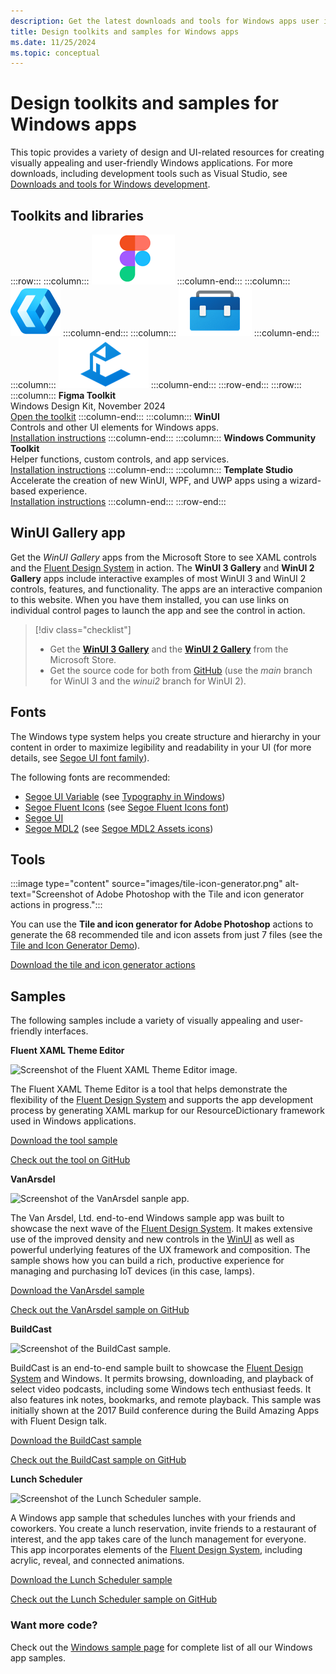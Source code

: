 ```yaml
---
description: Get the latest downloads and tools for Windows apps user interface layout and control designs.
title: Design toolkits and samples for Windows apps
ms.date: 11/25/2024
ms.topic: conceptual
---
```


# Design toolkits and samples for Windows apps

This topic provides a variety of design and UI-related resources for creating visually appealing and user-friendly Windows applications. For more downloads, including development tools such as Visual Studio, see [Downloads and tools for Windows development](https://developer.microsoft.com/windows/downloads).

## Toolkits and libraries

:::row:::
    :::column:::
        ![Figma Toolkit icon](images/figma.png)
    :::column-end:::
    :::column:::
        ![WinUI icon](../../images/logo-winui-height-80.png)
    :::column-end:::
    :::column:::
        ![Windows community thumbnail](images/windows-community-toolkit-height-80.png)
    :::column-end:::
    :::column:::
        ![Template Studio thumbnail](images/template-studio-height-80.png)
    :::column-end:::
:::row-end:::
:::row:::
    :::column:::
        **Figma Toolkit**<br/>
        Windows Design Kit, November 2024<br/>
        [Open the toolkit](https://aka.ms/WinUI/3.0-figma-toolkit)
    :::column-end:::
    :::column:::
        **WinUI**<br/>
        Controls and other UI elements for Windows apps.<br/>
        [Installation instructions](/uwp/toolkits/winui/getting-started)
    :::column-end:::
    :::column:::
        **Windows Community Toolkit**<br/>
        Helper functions, custom controls, and app services.<br/>
        [Installation instructions](/windows/uwpcommunitytoolkit/getting-started)
    :::column-end:::
    :::column:::
        **Template Studio**<br/>
        Accelerate the creation of new WinUI, WPF, and UWP apps using a wizard-based experience.<br/>
        [Installation instructions](https://github.com/microsoft/TemplateStudio#template-studio)
    :::column-end:::
:::row-end:::

## WinUI Gallery app

Get the *WinUI Gallery* apps from the Microsoft Store to see XAML controls and the [Fluent Design System](https://developer.microsoft.com/fluentui#/) in action. The **WinUI 3 Gallery** and **WinUI 2 Gallery** apps include interactive examples of most WinUI 3 and WinUI 2 controls, features, and functionality. The apps are an interactive companion to this website. When you have them installed, you can use links on individual control pages to launch the app and see the control in action.

> [!div class="checklist"]
>
> - Get the [**WinUI 3 Gallery**](https://www.microsoft.com/store/productId/9P3JFPWWDZRC) and the [**WinUI 2 Gallery**](https://www.microsoft.com/store/productId/9MSVH128X2ZT) from the Microsoft Store.
> - Get the source code for both from [GitHub](https://github.com/Microsoft/WinUI-Gallery) (use the *main* branch for WinUI 3 and the *winui2* branch for WinUI 2).

## Fonts

The Windows type system helps you create structure and hierarchy in your content in order to maximize legibility and readability in your UI (for more details, see [Segoe UI font family](/typography/font-list/segoe-ui)).

The following fonts are recommended:

- [Segoe UI Variable](https://aka.ms/SegoeUIVariable) (see [Typography in Windows](../signature-experiences/typography.md))
- [Segoe Fluent Icons](https://aka.ms/SegoeFluentIcons) (see [Segoe Fluent Icons font](../style/segoe-fluent-icons-font.md))
- [Segoe UI](https://aka.ms/segoeuifont)
- [Segoe MDL2](https://aka.ms/segoemdl2) (see [Segoe MDL2 Assets icons](../style/segoe-ui-symbol-font.md))

## Tools

:::image type="content" source="images/tile-icon-generator.png" alt-text="Screenshot of Adobe Photoshop with the Tile and icon generator actions in progress.":::

You can use the **Tile and icon generator for Adobe Photoshop** actions to generate the 68 recommended tile and icon assets from just 7 files (see the [Tile and Icon Generator Demo](/shows/build-2016/t632)).

<a href="https://download.microsoft.com/download/B/5/F/B5F22952-44DF-46EC-820B-11951AE01AEC/UWP tile and icon asset generator.zip">Download the tile and icon generator actions</a>

## Samples

The following samples include a variety of visually appealing and user-friendly interfaces.

**Fluent XAML Theme Editor**

![Screenshot of the Fluent XAML Theme Editor image.](images/xaml-theme-editor-screenshot.png)

The Fluent XAML Theme Editor is a tool that helps demonstrate the flexibility of the [Fluent Design System](https://developer.microsoft.com/fluentui#/) and supports the app development process by generating XAML markup for our ResourceDictionary framework used in Windows applications.

<a href="https://github.com/Microsoft/fluent-xaml-theme-editor/archive/master.zip">Download the tool sample</a>

<a href="https://github.com/Microsoft/fluent-xaml-theme-editor">Check out the tool on GitHub</a>

**VanArsdel**

![Screenshot of the VanArsdel sanple app.](images/van-arsdel-screenshot.png)

The Van Arsdel, Ltd. end-to-end Windows sample app was built to showcase the next wave of the [Fluent Design System](https://developer.microsoft.com/fluentui#/). It makes extensive use of the improved density and new controls in the <a href="/windows/apps/winui/">WinUI</a> as well as powerful underlying features of the UX framework and composition. The sample shows how you can build a rich, productive experience for managing and purchasing IoT devices (in this case, lamps).

<a href="https://github.com/Microsoft/VanArsdel/archive/master.zip">Download the VanArsdel sample</a>

<a href="https://github.com/microsoft/vanarsdel">Check out the VanArsdel sample on GitHub</a>

**BuildCast**

![Screenshot of the BuildCast sample.](images/buildcast.png)

BuildCast is an end-to-end sample built to showcase the [Fluent Design System](https://developer.microsoft.com/fluentui#/) and Windows. It permits browsing, downloading, and playback of select video podcasts, including some Windows tech enthusiast feeds. It also features ink notes, bookmarks, and remote playback. This sample was initially shown at the 2017 Build conference during the Build Amazing Apps with Fluent Design talk.

<a href="https://github.com/Microsoft/BuildCast/archive/master.zip">Download the BuildCast sample</a>

<a href="https://github.com/Microsoft/BuildCast">Check out the BuildCast sample on GitHub</a>

**Lunch Scheduler**

![Screenshot of the Lunch Scheduler sample.](images/lunchscheduler.png)

A Windows app sample that schedules lunches with your friends and coworkers. You create a lunch reservation, invite friends to a restaurant of interest, and the app takes care of the lunch management for everyone. This app incorporates elements of the [Fluent Design System](https://developer.microsoft.com/fluentui#/), including acrylic, reveal, and connected animations.

<a href="https://github.com/Microsoft/Windows-appsample-lunch-scheduler/archive/master.zip">Download the Lunch Scheduler sample</a>

<a href="https://github.com/Microsoft/Windows-appsample-lunch-scheduler">Check out the Lunch Scheduler sample on GitHub</a></p>  

### Want more code?

Check out the [Windows sample page](https://developer.microsoft.com/windows/samples) for complete list of all our Windows app samples.

